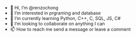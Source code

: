 - 👋 Hi, I’m @renzochong
- 👀 I’m interested in prgraming and database
- 🌱 I’m currently learning Python, C++, C, SQL, JS, C#
- 💞️ I’m looking to collaborate on anything I can
- 📫 How to reach me send a message or leave a comment

<!---
renzochong/renzochong is a ✨ special ✨ repository because its `README.md` (this file) appears on your GitHub profile.
You can click the Preview link to take a look at your changes.
--->
